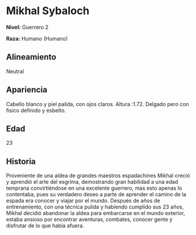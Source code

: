 # Mikhal Sybaloch

**Nivel:** Guerrero 2

**Raza:** Humano (Humano)

## Alineamiento
Neutral

## Apariencia
Cabello blanco y piel palida, con ojos claros. Altura :1.72. Delgado pero con fisico definido y esbelto.

## Edad
23

## Historia
Proveniente de una aldea de grandes maestros espadachines Mikhal creció y aprendió el arte del esgrima, demostrando gran habilidad a una edad temprana convirtiéndose en una excelente guerrero, mas esto apenas lo contentaba, pues su verdadero deseo a parte de aprender el camino de la espada era conocer y viajar por el mundo.
Después de años de entrenamiento, con una técnica pulida y habiendo cumplido sus 23 años, Mikhal decidió abandonar la aldea para embarcarse en el mundo exterior, estaba ansioso por encontrar aventuras, combates, conocer gente y disfrutar de lo que había afuera.

